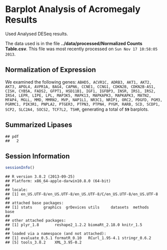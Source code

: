 Barplot Analysis of Acromegaly Results
=======================================

Used Analysed DESeq results.




The data used is in the file **../data/processed/Normalized Counts Table.csv**.  This file was most recently processed on ``Sun Nov 17 10:58:05 2013``.

Normalization of Expression
--------------------------------



We examined the following genes: ``ABHD5, ACVR1C, ADRB3, AKT1, AKT2, AKT3, APOL4, AVPR1A, BAG4, CAPN6, CCNE1, CCNG1, CDKN2B, CDKN2B-AS1, CISH, CYB5A, FADS2, GFPT1, HSD11B1, IGF1, IGFBP3, INSR, IRS1, IRS2, IRS4, LEPR, LIPE, LPL, MAP3K5, MAPK13, MAPKAPK3, MAPKAPK3, MATN2, MFAP4, MGLL, MMD, MMRN2, MVP, NAP1L1, NR3C1, NRIP1, ORC2, PDGFD, PGM3, PGRMC1, PIK3R1, PNPLA2, PTGER3, PTPN3, PTPN4, PYGM, RARB, SCD, SCDP1, SCP2, SLC2A4, SOCS2, TCF7L2, TSHR``, generating a total of **``59``** barplots.







Summarized Lipases
---------------------

```
## pdf 
##   2
```


Session Information
---------------------


```r
sessionInfo()
```

```
## R version 3.0.2 (2013-09-25)
## Platform: x86_64-apple-darwin10.8.0 (64-bit)
## 
## locale:
## [1] en_US.UTF-8/en_US.UTF-8/en_US.UTF-8/C/en_US.UTF-8/en_US.UTF-8
## 
## attached base packages:
## [1] stats     graphics  grDevices utils     datasets  methods   base     
## 
## other attached packages:
## [1] plyr_1.8       reshape2_1.2.2 biomaRt_2.18.0 knitr_1.5     
## 
## loaded via a namespace (and not attached):
## [1] evaluate_0.5.1 formatR_0.10   RCurl_1.95-4.1 stringr_0.6.2 
## [5] tools_3.0.2    XML_3.95-0.2
```


